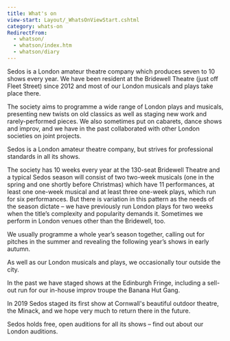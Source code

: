 ```yaml
---
title: What's on
view-start: Layout/_WhatsOnViewStart.cshtml
category: whats-on
RedirectFrom:
  - whatson/
  - whatson/index.htm
  - whatson/diary
---
```


Sedos is a London amateur theatre company which produces seven to 10 shows every year. We have been resident at the Bridewell Theatre (just off Fleet Street) since 2012 and most of our London musicals and plays take place there.

The society aims to programme a wide range of London plays and musicals, presenting new twists on old classics as well as staging new work and rarely-performed pieces. We also sometimes put on cabarets, dance shows and improv, and we have in the past collaborated with other London societies on joint projects.

Sedos is a London amateur theatre company, but strives for professional standards in all its shows.

The society has 10 weeks every year at the 130-seat Bridewell Theatre and a typical Sedos season will consist of two two-week musicals (one in the spring and one shortly before Christmas) which have 11 performances, at least one one-week musical and at least three one-week plays, which run for six performances. But there is variation in this pattern as the needs of the season dictate – we have previously run London plays for two weeks when the title’s complexity and popularity demands it.  Sometimes we perform in London venues other than the Bridewell, too.

We usually programme a whole year’s season together, calling out for pitches in the summer and revealing the following year’s shows in early autumn.

As well as our London musicals and plays, we occasionally tour outside the city.

In the past we have staged shows at the Edinburgh Fringe, including a sell-out run for our in-house improv troupe the Banana Hut Gang.

In 2019 Sedos staged its first show at Cornwall's beautiful outdoor theatre, the Minack, and we hope very much to return there in the future.

Sedos holds free, open auditions for all its shows – find out about our London auditions.
